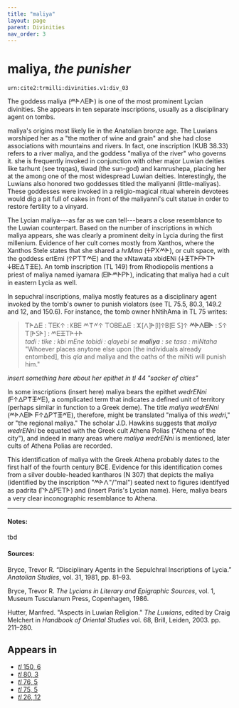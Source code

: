 ```yaml
---
title: "maliya"
layout: page
parent: Divinities
nav_order: 3
---
```


# maliya, *the punisher*

`urn:cite2:trmilli:divinities.v1:div_03`

The goddess maliya (𐊎𐊀𐊍𐊆𐊊𐊀) is one of the most prominent Lycian divinities. She appears in ten separate inscriptions, usually as a disciplinary agent on tombs.

maliya's origins most likely lie in the Anatolian bronze age. The Luwians worshiped her as a "the mother of wine and grain" and she had close associations with mountains and rivers. In fact, one inscription (KUB 38.33) refers to a river maliya, and the goddess "maliya of the river" who governs it. she is frequently invoked in conjunction with other major Luwian deities like tarhunt (see trqqas), tiwad (the sun-god) and kamrushepa, placing her at the among one of the most widespread Luwian deities. Interestingly, the Luwians also honored two goddesses titled the maliyanni (little-maliyas). These goddesses were invoked in a religio-magical ritual wherein devotees would dig a pit full of cakes in front of the maliyanni's cult statue in order to restore fertility to a vinyard. 

The Lycian maliya---as far as we can tell---bears a close resemblance to the Luwian counterpart. Based on the number of inscriptions in which maliya appears, she was clearly a prominent deity in Lycia during the first millenium. Evidence of her cult comes mostly from Xanthos, where the Xanthos Stele states that she shared a *hrMma* (𐊛𐊕𐊐𐊎𐊀), or cult space, with the goddess ertEmi (𐊁𐊕𐊗𐊚𐊎𐊆) and the xNtawata xbidENi (𐊜𐊑𐊗𐊀𐊇𐊀𐊗𐊀 𐊜𐊂𐊆𐊅𐊚𐊑𐊆). An tomb inscription (TL 149) from Rhodiopolis mentions a priest of maliya named iyamara (𐊆𐊊𐊀𐊎𐊀𐊕𐊀), indicating that maliya had a cult in eastern Lycia as well.

In sepuchral inscriptions, maliya mostly features as a disciplinary agent invoked by the tomb's owner to punish violators (see TL 75.5, 80.3, 149.2 and 12, and 150.6). For instance, the tomb owner hNtihAma in TL 75 writes:

> 𐊗𐊀𐊅𐊆 : 𐊗𐊆𐊋𐊁 : 𐊋𐊂𐊆 𐊎𐊚𐊏𐊁 𐊗𐊒𐊂𐊆𐊅𐊆 : 𐊌\[𐊍]𐊀\[𐊊]𐊁𐊂\[𐊆 𐊖]𐊁 **𐊎𐊀𐊍𐊆𐊊𐊀** : 𐊖𐊁 𐊗\[𐊀𐊖𐊀] : 𐊎𐊆𐊑𐊗𐊀𐊛𐊀\
> *tadi : tike : kbi mEne tobidi : qlayebi se **maliya** : se tasa : miNtaha*\
> "Whoever places anytone else upon \[the individuals already entombed], this *qla* and maliya and the oaths of the miNti will punish him." 

*insert something here about her epithet in tl 44 "sacker of cities"*

In some inscriptions (insert here) maliya bears the epithet *wedrENni* (𐊇𐊁𐊅𐊕𐊚𐊑𐊏𐊆), a complicated term that indicates a defined unit of territory (perhaps similar in function to a Greek deme). The title *maliya wedrENni* (𐊎𐊀𐊍𐊆𐊊𐊀 𐊇𐊁𐊅𐊕𐊚𐊑𐊏𐊆), therefore, might be translated "maliya of this *wedri*," or "the regional maliya." The scholar J.D. Hawkins suggests that *maliya wedrENni* be equated with the Greek cult Athena Polias ("Athena of the city"), and indeed in many areas where *maliya wedrENni* is mentioned, later cults of Athena Polias are recorded.  

This identification of maliya with the Greek Athena probably dates to the first half of the fourth century BCE. Evidence for this identification comes from a silver double-headed kantharos (N 307) that depicts the maliya (identified by the inscription "𐊎𐊀𐊍"/"mal") seated next to figures identifyed as padrita (𐊓𐊀𐊅𐊕𐊆𐊗𐊀) and (insert Paris's Lycian name). Here, maliya bears a very clear inconographic resemblance to Athena.

----------------------------------------------
#### Notes: 

tbd

#### Sources: 
Bryce, Trevor R. “Disciplinary Agents in the Sepulchral Inscriptions of Lycia.” *Anatolian Studies*, vol. 31, 1981, pp. 81–93.

Bryce, Trevor R. *The Lycians in Literary and Epigraphic Sources*, vol. 1, Museum Tusculanum Press, Copenhagen, 1986.

Hutter, Manfred. "Aspects in Luwian Religion." *The Luwians*, edited by Craig Melchert in *Handbook of Oriental Studies* vol. 68, Brill, Leiden, 2003. pp. 211–280.


## Appears in

- [*tl* 150, 6](../../Texts/tl_150)
- [*tl* 80, 3](../../Texts/tl_80)
- [*tl* 76, 5](../../Texts/tl_76)
- [*tl* 75, 5](../../Texts/tl_75)
- [*tl* 26, 12](../../Texts/tl_26)